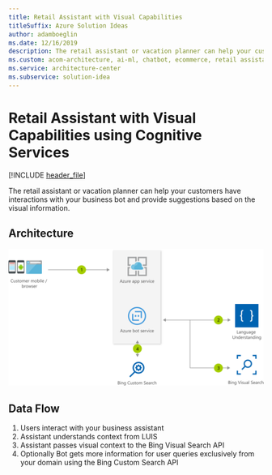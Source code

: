```yaml
---
title: Retail Assistant with Visual Capabilities
titleSuffix: Azure Solution Ideas
author: adamboeglin
ms.date: 12/16/2019
description: The retail assistant or vacation planner can help your customers have interactions with your business bot and provide suggestions based on the visual information.
ms.custom: acom-architecture, ai-ml, chatbot, ecommerce, retail assistant, cognitive services, vacation planner, visual capabilities, interactive-diagram, 'https://azure.microsoft.com/solutions/architecture/retail-assistant-or-vacation-planner-with-visual-capabilities/'
ms.service: architecture-center
ms.subservice: solution-idea
---
```


# Retail Assistant with Visual Capabilities using Cognitive Services

[!INCLUDE [header_file](../header.md)]

The retail assistant or vacation planner can help your customers have interactions with your business bot and provide suggestions based on the visual information.

## Architecture

![Architecture diagram](../media/retail-assistant-or-vacation-planner-with-visual-capabilities.svg)

## Data Flow

1. Users interact with your business assistant
1. Assistant understands context from LUIS
1. Assistant passes visual context to the Bing Visual Search API
1. Optionally Bot gets more information for user queries exclusively from your domain using the Bing Custom Search API
